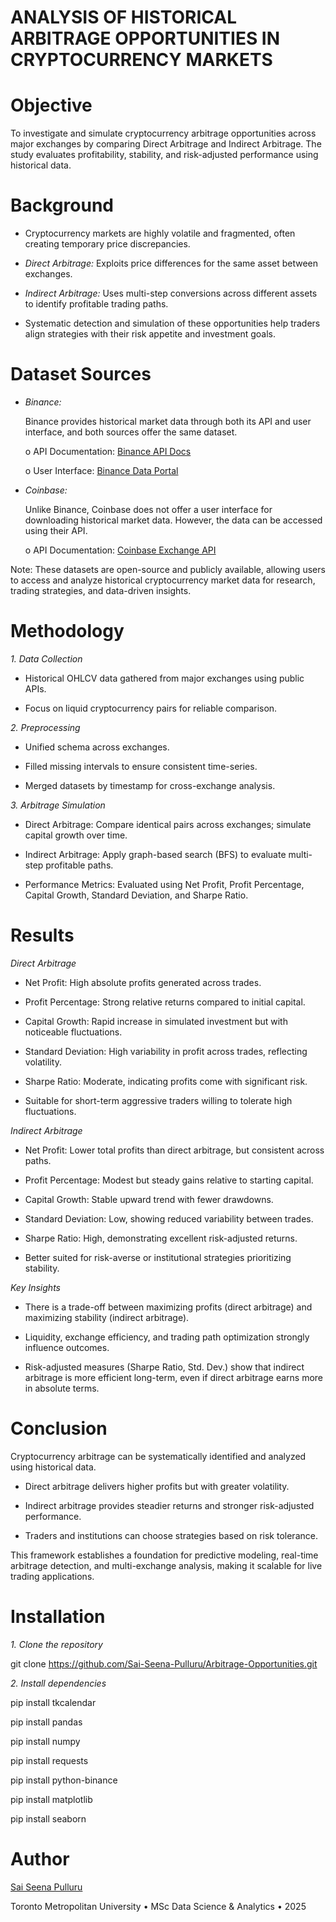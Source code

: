 # ANALYSIS OF HISTORICAL ARBITRAGE OPPORTUNITIES IN CRYPTOCURRENCY MARKETS

# **Objective**

To investigate and simulate cryptocurrency arbitrage opportunities across major exchanges by comparing Direct Arbitrage and Indirect Arbitrage. The study evaluates profitability, stability, and risk-adjusted performance using historical data.

# **Background**

 - Cryptocurrency markets are highly volatile and fragmented, often creating temporary price discrepancies.

 - _Direct Arbitrage:_ Exploits price differences for the same asset between exchanges.

 - _Indirect Arbitrage:_ Uses multi-step conversions across different assets to identify profitable trading paths.

 - Systematic detection and simulation of these opportunities help traders align strategies with their risk appetite and investment goals.

# **Dataset Sources**

 - _Binance:_
   
   Binance provides historical market data through both its API and user interface, and both sources offer the same dataset.
   
    o	API Documentation: [Binance API Docs](https://developers.binance.com/docs)
   
    o	User Interface: [Binance Data Portal](https://data.binance.vision/)
   
 - _Coinbase:_
   
   Unlike Binance, Coinbase does not offer a user interface for downloading historical market data. However, the data can be accessed using their API.
   
    o	API Documentation: [Coinbase Exchange API](https://docs.cdp.coinbase.com/exchange/introduction/welcome)

Note: These datasets are open-source and publicly available, allowing users to access and analyze historical cryptocurrency market data for research, trading strategies, and data-driven insights.

# **Methodology**

_1. Data Collection_

 - Historical OHLCV data gathered from major exchanges using public APIs.

 - Focus on liquid cryptocurrency pairs for reliable comparison.

_2. Preprocessing_

 - Unified schema across exchanges.

 - Filled missing intervals to ensure consistent time-series.

 - Merged datasets by timestamp for cross-exchange analysis.

_3. Arbitrage Simulation_

 - Direct Arbitrage: Compare identical pairs across exchanges; simulate capital growth over time.

 - Indirect Arbitrage: Apply graph-based search (BFS) to evaluate multi-step profitable paths.

 - Performance Metrics: Evaluated using Net Profit, Profit Percentage, Capital Growth, Standard Deviation, and Sharpe Ratio.

# **Results**

_Direct Arbitrage_

 - Net Profit: High absolute profits generated across trades.

 - Profit Percentage: Strong relative returns compared to initial capital.

 - Capital Growth: Rapid increase in simulated investment but with noticeable fluctuations.

 - Standard Deviation: High variability in profit across trades, reflecting volatility.

 - Sharpe Ratio: Moderate, indicating profits come with significant risk.

 - Suitable for short-term aggressive traders willing to tolerate high fluctuations.

_Indirect Arbitrage_

 - Net Profit: Lower total profits than direct arbitrage, but consistent across paths.

 - Profit Percentage: Modest but steady gains relative to starting capital.

 - Capital Growth: Stable upward trend with fewer drawdowns.

 - Standard Deviation: Low, showing reduced variability between trades.

 - Sharpe Ratio: High, demonstrating excellent risk-adjusted returns.

 - Better suited for risk-averse or institutional strategies prioritizing stability.

_Key Insights_

 - There is a trade-off between maximizing profits (direct arbitrage) and maximizing stability (indirect arbitrage).

 - Liquidity, exchange efficiency, and trading path optimization strongly influence outcomes.

 - Risk-adjusted measures (Sharpe Ratio, Std. Dev.) show that indirect arbitrage is more efficient long-term, even if direct arbitrage earns more in absolute terms.

# **Conclusion**

Cryptocurrency arbitrage can be systematically identified and analyzed using historical data.

 - Direct arbitrage delivers higher profits but with greater volatility.

 - Indirect arbitrage provides steadier returns and stronger risk-adjusted performance.

 - Traders and institutions can choose strategies based on risk tolerance.

This framework establishes a foundation for predictive modeling, real-time arbitrage detection, and multi-exchange analysis, making it scalable for live trading applications.

# **Installation**

_1. Clone the repository_

  git clone https://github.com/Sai-Seena-Pulluru/Arbitrage-Opportunities.git

_2. Install dependencies_

  pip install tkcalendar
  
  pip install pandas
  
  pip install numpy
  
  pip install requests
  
  pip install python-binance
  
  pip install matplotlib
  
  pip install seaborn

# **Author**

[Sai Seena Pulluru](https://www.linkedin.com/in/Sai-Seena-Pulluru)

Toronto Metropolitan University • MSc Data Science & Analytics • 2025

